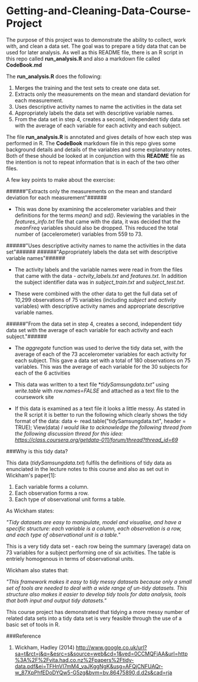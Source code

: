 # Getting-and-Cleaning-Data-Course-Project

The purpose of this project was to demonstrate the ability to collect, work with, and clean a data set. The goal was to prepare a tidy data that can be used for later analysis.  As well as this README file, there is an R script in this repo called **run_analysis.R** and also a markdown file called **CodeBook.md**

The  **run_analysis.R** does the following:

1.	Merges the training and the test sets to create one data set.
2.	Extracts only the measurements on the mean and standard deviation for each measurement. 
3.	Uses descriptive activity names to name the activities in the data set
4.	Appropriately labels the data set with descriptive variable names. 
5.	From the data set in step 4, creates a second, independent tidy data set with the average of each variable for each activity and each subject.


The file **run_analysis.R** is annotated and gives details of how each step was performed in R. The **CodeBook** markdown file in this repo gives some background details and details of the variables and some explanatory notes.  Both of these should be looked at in conjunction with this **README** file as the intention is not to repeat information that is in each of the two other files.

A few key points to make about the exercise:

######"Extracts only the measurements on the mean and standard deviation for each measurement"######

+ This was done by examining the accelerometer variables and their definitions for the terms *mean()* and *sd()*.  Reviewing the variables in the *features_info.txt* file that came with the data, it was decided that the *meanFreq* variables should also be dropped. This reduced the total number of (accelerometer) variables from 559 to 73.  

######"Uses descriptive activity names to name the activities in the data set"######
######"Appropriately labels the data set with descriptive variable names"######

+ The activity labels and the variable names were read in from the files that came with the data - *actvity_labels.txt* and *features.txt*.  In addition the subject identifier data was in *subject_train.txt* and *subject_test.txt*.

+ These were combined with the other data to get the full data set of 10,299 observations of 75 variables (including *subject* and *activity* variables) with descriptive activity names and appropriate descriptive variable names.

######"From the data set in step 4, creates a second, independent tidy data set with the average of each variable for each activity and each subject."######

+ The *aggregate* function was used to derive the tidy data set, with the average of each of the 73 accelerometer variables for each activity for each subject.  This gave a data set with a total of 180 observations on 75 variables.  This was the average of each variable for the 30 subjects for each of the 6 activities

+ This data was written to a text file **tidySamsungdata.txt"* using *write.table* with *row.names=FALSE* and attached as a text file to the coursework site

+ If this data is examined as a text file it looks a little messy. As stated in the R script it is better to run the following which clearly shows the tidy format of the data:
 data <- read.table("tidySamsungdata.txt", header = TRUE); View(data)
*I would like to acknowledge the following thread from the following discussion thread for this idea: 
https://class.coursera.org/getdata-011/forum/thread?thread_id=69*

###Why is this tidy data?

This data (*tidySamsungdata.txt*) fulfils the definitions of tidy data as enunciated in the lecture notes to this course and also as set out in Wickham's paper[1]:

1. Each variable forms a column.
2. Each observation forms a row.
3. Each type of observational unit forms a table.

As Wickham states:

*"Tidy datasets are easy to manipulate, model and visualise, and have a specific structure: each variable is a column, each observation is a row, and each type of observational unit is a table."*

This is a very tidy data set - each row being the summary (average) data on 73 variables for a subject performing one of six activities. The table is entriely homogenous in terms of observational units.

Wickham also states that:

*"This framework makes it easy to tidy messy datasets because only a small
set of tools are needed to deal with a wide range of un-tidy datasets. This structure
also makes it easier to develop tidy tools for data analysis, tools that both input and
output tidy datasets."*

This course project has demonstrated that tidying a more messy number of related data sets into a tidy data set is very feasible through the use of a basic set of tools in R.

###Reference

1. Wickham, Hadley (2014) http://www.google.co.uk/url?sa=t&rct=j&q=&esrc=s&source=web&cd=1&ved=0CCMQFjAA&url=http%3A%2F%2Fvita.had.co.nz%2Fpapers%2Ftidy-data.pdf&ei=TFHnVI7mM4_vaJKggNgK&usg=AFQjCNFUAQr-w_87XpPhfEDoDYQw5-G5zg&bvm=bv.86475890,d.d2s&cad=rja






